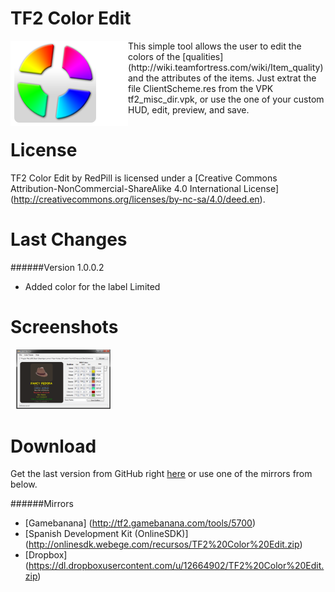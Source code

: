 TF2 Color Edit
============
<img align="left" src="/Media/Logo_TF2ColorEdit.png" />
This simple tool allows the user to edit the colors of the [qualities] (http://wiki.teamfortress.com/wiki/Item_quality) and the attributes of the items. Just extrat the file ClientScheme.res from the VPK tf2_misc_dir.vpk, or use the one of your custom HUD, edit, preview, and save.

License
============
TF2 Color Edit by RedPill is licensed under a [Creative Commons Attribution-NonCommercial-ShareAlike 4.0 International License] (http://creativecommons.org/licenses/by-nc-sa/4.0/deed.en).

Last Changes
============
######Version 1.0.0.2
* Added color for the label Limited

Screenshots
============
<img width="160" src="/Media/Screenshots/main_window.png" />

Download
============
Get the last version from GitHub right [here](https://github.com/DioJoestar/TF2-Color-Edit/releases/latest) or use one of the mirrors from below.

######Mirrors
* [Gamebanana] (http://tf2.gamebanana.com/tools/5700)
* [Spanish Development Kit (OnlineSDK)] (http://onlinesdk.webege.com/recursos/TF2%20Color%20Edit.zip)
* [Dropbox] (https://dl.dropboxusercontent.com/u/12664902/TF2%20Color%20Edit.zip)

